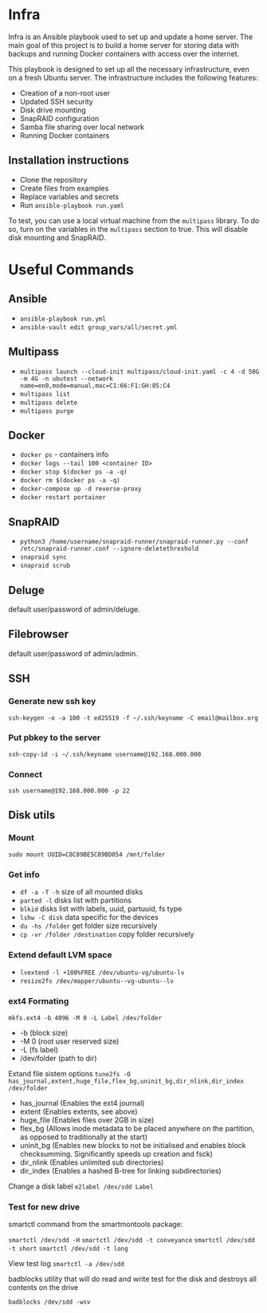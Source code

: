# Infra

Infra is an Ansible playbook used to set up and update a home server. The main goal of this project is to build a home server for storing data with backups and running Docker containers with access over the internet.

This playbook is designed to set up all the necessary infrastructure, even on a fresh Ubuntu server. The infrastructure includes the following features:

- Creation of a non-root user
- Updated SSH security
- Disk drive mounting
- SnapRAID configuration
- Samba file sharing over local network
- Running Docker containers

## Installation instructions

- Clone the repository
- Create files from examples
- Replace variables and secrets
- Run `ansible-playbook run.yaml`

To test, you can use a local virtual machine from the `multipass` library. To do so, turn on the variables in the `multipass` section to true. This will disable disk mounting and SnapRAID.

# Useful Commands

## Ansible

- `ansible-playbook run.yml`
- `ansible-vault edit group_vars/all/secret.yml`

## Multipass

- `multipass launch --cloud-init multipass/cloud-init.yaml -c 4 -d 50G -m 4G -n ubutest --network name=en0,mode=manual,mac=C1:66:F1:GH:85:C4`
- `multipass list`
- `multipass delete`
- `multipass purge`

## Docker

- `docker ps` - containers info
- `docker logs --tail 100 <container ID>`
- `docker stop $(docker ps -a -q)`
- `docker rm $(docker ps -a -q)`
- `docker-compose up -d reverse-proxy`
- `docker restart portainer`

## SnapRAID

- `python3 /home/username/snapraid-runner/snapraid-runner.py --conf /etc/snapraid-runner.conf --ignore-deletethreshold`
- `snapraid sync`
- `snapraid scrub`

## Deluge

default user/password of admin/deluge.

## Filebrowser

default user/password of admin/admin.

## SSH

### Generate new ssh key

`ssh-keygen -o -a 100 -t ed25519 -f ~/.ssh/keyname -C email@mailbox.org`

### Put pbkey to the server

`ssh-copy-id -i ~/.ssh/keyname username@192.168.000.000`

### Connect

`ssh username@192.168.000.000 -p 22`

## Disk utils

### Mount

`sudo mount UUID=C8C89BE5C89BD054 /mnt/folder`

### Get info

- `df -a -T -h` size of all mounted disks
- `parted -l` disks list with partitions
- `blkid` disks list with labels, uuid, partuuid, fs type
- `lshw -C disk` data specific for the devices
- `du -hs /folder` get folder size recursively
- `cp -vr /folder /destination` copy folder recursively

### Extend default LVM space

- `lvextend -l +100%FREE /dev/ubuntu-vg/ubuntu-lv`
- `resize2fs /dev/mapper/ubuntu--vg-ubuntu--lv`

### ext4 Formating

`mkfs.ext4 -b 4096 -M 0 -L Label /dev/folder`

- -b (block size)
- -M 0 (root user reserved size)
- -L (fs label)
- /dev/folder (path to dir)

Extand file sistem options
`tune2fs -O has_journal,extent,huge_file,flex_bg,uninit_bg,dir_nlink,dir_index /dev/folder`

- has_journal (Enables the ext4 journal)
- extent (Enables extents, see above)
- huge_file (Enables files over 2GB in size)
- flex_bg (Allows inode metadata to be placed anywhere on the partition, as opposed to traditionally at the start)
- uninit_bg (Enables new blocks to not be initialised and enables block checksumming. Significantly speeds up creation and fsck)
- dir_nlink (Enables unlimited sub directories)
- dir_index (Enables a hashed B-tree for linking subdirectories)

Change a disk label
`e2label /dev/sdd Label`

### Test for new drive

smartctl command from the smartmontools package:

`smartctl /dev/sdd -H`
`smartctl /dev/sdd -t conveyance`
`smartctl /dev/sdd -t short`
`smartctl /dev/sdd -t long`

View test log
`smartctl -a /dev/sdd`

badblocks utility that will do read and write test for the disk and destroys all contents on the drive

`badblocks /dev/sdd -wsv`

